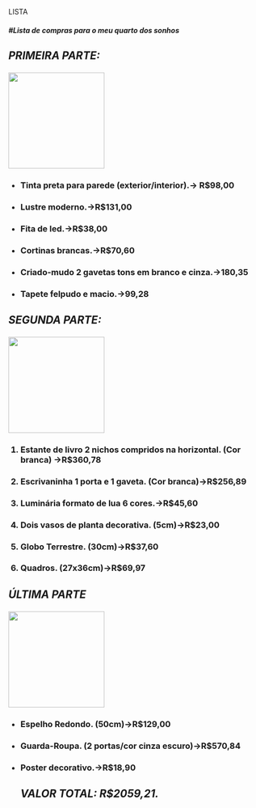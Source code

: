LISTA
<head><h4><em>#Lista de compras para o meu quarto dos sonhos</head></h4></em>
<i><h2><p>PRIMEIRA PARTE:</p></h2></i>
<img src="https://www.tuacasa.com.br/wp-content/uploads/2017/03/quarto-preto-29.jpg" weight=190 height=190>
<ul> 
  <h3><li> Tinta preta para parede (exterior/interior).→ R$98,00</li></h3>
  <h3><li> Lustre moderno.→R$131,00</li></h3>
  <h3><li> Fita de led.→R$38,00</li></h3>
  <h3><li> Cortinas brancas.→R$70,60</li></h3>
  <h3><li> Criado-mudo 2 gavetas tons em branco e cinza.→180,35</h3></li>
  <h3><li> Tapete felpudo e macio.→99,28</h3></li> 
 </ul>
  <i><h2><p>SEGUNDA PARTE:</p></h2></i>
  <img src="https://cdn.awsli.com.br/1000x1000/214/214875/produto/12177487/7bc65f2baa.jpg" weight=190 height=190>
 <ol reserverd="reserverd">
  <h3><li>Estante de livro 2 nichos compridos na horizontal. (Cor branca) →R$360,78</h3></li>
  <h3><li>Escrivaninha 1 porta e 1 gaveta. (Cor branca)→R$256,89</h3></li>
  <h3><li>Luminária formato de lua 6 cores.→R$45,60</h3></li>
  <h3><li>Dois vasos de planta decorativa. (5cm)→R$23,00</h3></li>
  <h3><li>Globo Terrestre. (30cm)→R$37,60</h3></li>
  <h3><li>Quadros. (27x36cm)→R$69,97</h3></li>
  </ol>
  <i><h2><p>ÚLTIMA PARTE</p></h2></i>
   <img src="https://i.pinimg.com/originals/6d/ed/47/6ded47cd66b5b25ac32c6d9023d7a911.jpg" weight=190 height=190>
 <ul>
   <h3><li>Espelho Redondo. (50cm)→R$129,00</h3></li>
   <h3><li>Guarda-Roupa. (2 portas/cor cinza escuro)→R$570,84</h3></li>
   <h3><li>Poster decorativo.→R$18,90</h3></li>
   </u>
  <p><h2><em>VALOR TOTAL: R$2059,21.</h2></em></p>
